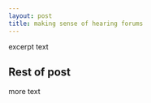```yaml
---
layout: post
title: making sense of hearing forums
---
```

<p class="message">
excerpt text
</p>
<!--more-->

## Rest of post
more text
